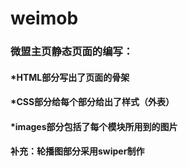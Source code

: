 # weimob
### 微盟主页静态页面的编写：

#### *HTML部分写出了页面的骨架

#### *CSS部分给每个部分给出了样式（外表）

#### *images部分包括了每个模块所用到的图片

**补充：轮播图部分采用swiper制作**